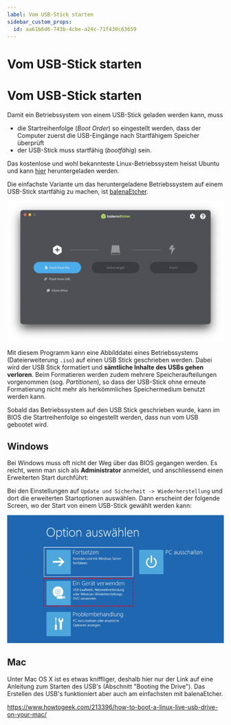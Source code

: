 ```yaml
---
label: Vom USB-Stick starten
sidebar_custom_props:
  id: aa61b6d6-743b-4cbe-a24c-71f430c63659
---
```


# Vom USB-Stick starten

# Vom USB-Stick starten

Damit ein Betriebssystem von einem USB-Stick geladen werden kann, muss
- die Startreihenfolge (*Boot Order*) so eingestellt werden, dass der Computer zuerst die USB-Eingänge nach Startfähigem Speicher überprüft
- der USB-Stick muss startfähig (*bootfähig*) sein.

Das kostenlose und wohl bekannteste Linux-Betriebssystem heisst Ubuntu und kann [hier](https://ubuntu.com/download/desktop) heruntergeladen werden.

Die einfachste Variante um das heruntergeladene Betriebssystem auf einem USB-Stick startfähig zu machen, ist [balenaEtcher](https://www.balena.io/etcher/).

![balenaEtcher](images/balenaEtcher.png)

Mit diesem Programm kann eine Abbilddatei eines Betriebssystems (Dateierweiterung `.iso`) auf einen USB Stick geschrieben werden. Dabei wird der USB Stick formatiert und **sämtliche Inhalte des USBs gehen verloren**. Beim Formatieren werden zudem mehrere Speicheraufteilungen vorgenommen (sog. *Partitionen*), so dass der USB-Stick ohne erneute Formatierung nicht mehr als herkömmliches Speichermedium benutzt werden kann.

Sobald das Betriebssystem auf den USB Stick geschrieben wurde, kann im BIOS die Startreihenfolge so eingestellt werden, dass nun vom USB gebootet wird.

## Windows

Bei Windows muss oft nicht der Weg über das BIOS gegangen werden. Es reicht, wenn man sich als **Administrator** anmeldet, und anschliessend einen Erweiterten Start durchführt:

Bei den Einstellungen auf `Update und Sicherheit -> Wiederherstellung` und dort die erweiterten Startoptionen auswählen. Dann erscheint der folgende Screen, wo der Start von einem USB-Stick gewählt werden kann:

![](images/use-a-device.png)

## Mac

Unter Mac OS X ist es etwas kniffliger, deshalb hier nur der Link auf eine Anleitung zum Starten des USB's (Abschnitt "Booting the Drive"). Das Erstellen des USB's funktioniert aber auch am einfachsten mit balenaEtcher.

https://www.howtogeek.com/213396/how-to-boot-a-linux-live-usb-drive-on-your-mac/
